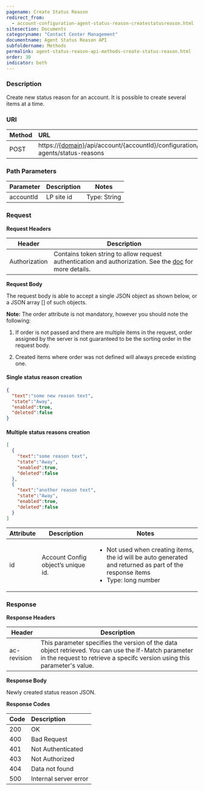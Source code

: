 ```yaml
---
pagename: Create Status Reason
redirect_from:
  - account-configuration-agent-status-reason-createstatusreason.html
sitesection: Documents
categoryname: "Contact Center Management"
documentname: Agent Status Reason API
subfoldername: Methods
permalink: agent-status-reason-api-methods-create-status-reason.html
order: 30
indicator: both
---
```


### Description

Create new status reason for an account. It is possible to create several items at a time.

### URI

| Method | URL |
| :-------- | :------ |
| POST | https://[{domain}](/agent-domain-domain-api.html)/api/account/{accountId}/configuration/le-agents/status-reasons |

### Path Parameters

|Parameter | Description | Notes|
|--- | --- | ---|
|accountId | LP site id | Type: String|

### Request

**Request Headers**

| Header | Description |
| --- | --- |
|Authorization |Contains token string to allow request authentication and authorization. See the [doc](https://docs.google.com/a/liveperson.com/document/d/1FYrfYm9WAD8pMNillj07LZYQWH1KFn2tAYfp_G-wtbY/edit#heading=h.ctslxeskw6k1) for more details. |

**Request Body**

The request body is able to accept a single JSON object as shown below, or a JSON array [] of such objects.

**Note:** The order attribute is not mandatory, however you should note the following:

1.  If order is not passed and there are multiple items in the request, order assigned by the server is not guaranteed to be the sorting order in the request body.

2.  Created items where order was not defined will always precede existing one.

#### Single status reason creation

```json
{
  "text":"some new reason text",
  "state":"Away",
  "enabled":true,
  "deleted":false
}
```

#### Multiple status reasons creation

```json
[
  {
    "text":"some reason text",
    "state":"Away",
    "enabled":true,
    "deleted":false
  },
  {
    "text":"another reason text",
    "state":"Away",
    "enabled":true,
    "deleted":false
  }
]
```

|Attribute | Description | Notes|
|--- | --- | ---|
|id | Account Config object’s unique id. | <ul><li>Not used when creating items, the id will be auto generated and returned as part of the response items </li><li>Type: long number </li>|

### Response

**Response Headers**

|Header | Description|
|--- | ---|
|ac-revision | This parameter specifies the version of the data object retrieved. You can use the If-Match parameter in the request to retrieve a specifc version using this parameter's value.|

**Response Body**

Newly created status reason JSON.

**Response Codes**

|Code | Description |
|:----|:----|
|200 |OK|
|400 |Bad Request|
|401 |Not Authenticated|
|403 |Not Authorized|
|404 |Data not found|
|500 |Internal server error|
